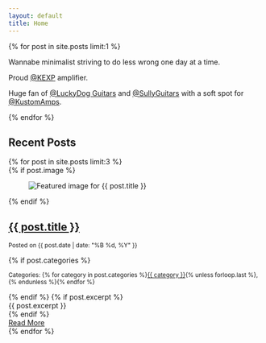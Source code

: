 ```yaml
---
layout: default
title: Home
---
```

<main class="container">
  {% for post in site.posts limit:1 %}
  <section>
    <article>
      <p>Wannabe minimalist striving to do less wrong one day at a time.</p>
      <p>Proud <a href="https://kexp.org">@KEXP</a> amplifier.</p>
      <p>Huge fan of <a href="http://luckydogguitars.store">@LuckyDog Guitars</a> and <a href="https://sullyguitars.com">@SullyGuitars</a> with a soft spot for <a href="https://kustom.com">@KustomAmps</a>.</p>
    </article>
  </section>
  {% endfor %}

  <h2>Recent Posts</h2>

  <div class="grid">
    {% for post in site.posts limit:3 %}
    <article>
      {% if post.image %}
      <figure>
        <img src="{{ post.image | relative_url }}" alt="Featured image for {{ post.title }}">
      </figure>
      {% endif %}
      <h2><a href="{{ post.url | relative_url }}" aria-label="Read {{ post.title }}">{{ post.title }}</a></h2>
      <p><small>Posted on {{ post.date | date: "%B %d, %Y" }}</small></p>
      {% if post.categories %}
      <p><small>Categories: {% for category in post.categories %}<a href="{{ '/blog/category/' | append: category | relative_url }}" aria-label="{{ category }} category">{{ category }}</a>{% unless forloop.last %}, {% endunless %}{% endfor %}</small></p>
      {% endif %}
      {% if post.excerpt %}
      <div>{{ post.excerpt }}</div>
      {% endif %}
      <footer>
        <div role="group">
          <a href="{{ post.url | relative_url }}" role="button" class="outline primary" aria-label="Read more about {{ post.title }}">Read More</a>
        </div>
      </footer>
    </article>
    {% endfor %}
  </div>
</main>
